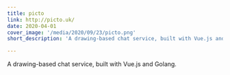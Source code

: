 ```yaml
---
title: picto
link: http://picto.uk/
date: 2020-04-01
cover_image: '/media/2020/09/23/picto.png'
short_description: 'A drawing-based chat service, built with Vue.js and Golang.'

---
```

A drawing-based chat service, built with Vue.js and Golang.